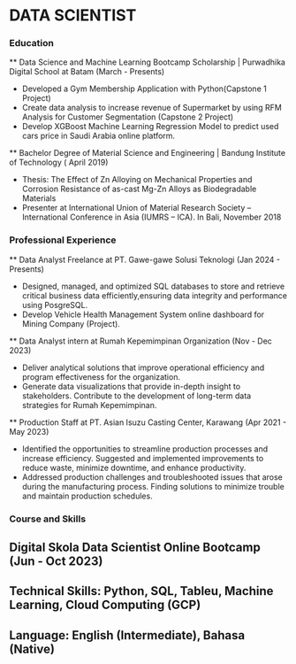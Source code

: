 # DATA SCIENTIST

### Education
** Data Science and Machine Learning Bootcamp Scholarship | Purwadhika Digital School at Batam (March - Presents)
- Developed a Gym Membership Application with Python(Capstone 1 Project)
- Create data analysis to increase revenue of Supermarket by using RFM Analysis for Customer Segmentation (Capstone 2 Project)
- Develop XGBoost Machine Learning Regression Model to predict used cars price in Saudi Arabia online platform.
  
** Bachelor Degree of Material Science and Engineering | Bandung Institute of Technology ( April 2019)
- Thesis: The Effect of Zn Alloying on Mechanical Properties and Corrosion Resistance of as-cast Mg-Zn Alloys as Biodegradable Materials
- Presenter at International Union of Material Research Society – International Conference in Asia (IUMRS – ICA). In Bali, November 2018

### Professional Experience
** Data Analyst Freelance at PT. Gawe-gawe Solusi Teknologi (Jan 2024 - Presents)
- Designed, managed, and optimized SQL databases to store and retrieve critical business data efficiently,ensuring data integrity and performance using PosgreSQL.
- Develop Vehicle Health Management System online dashboard for Mining Company (Project).

** Data Analyst intern at Rumah Kepemimpinan Organization (Nov - Dec 2023)
- Deliver analytical solutions that improve operational efficiency and program effectiveness for the organization.
- Generate data visualizations that provide in-depth insight to stakeholders. Contribute to the development of long-term data strategies for Rumah Kepemimpinan.

** Production Staff at PT. Asian Isuzu Casting Center, Karawang (Apr 2021 - May 2023)
- Identified the opportunities to streamline production processes and increase efficiency. Suggested and implemented improvements to reduce waste, minimize downtime, and enhance productivity.
- Addressed production challenges and troubleshooted issues that arose during the manufacturing process. Finding solutions to minimize trouble and maintain production schedules.

### Course and Skills
## Digital Skola Data Scientist Online Bootcamp (Jun - Oct 2023)
## Technical Skills: Python, SQL, Tableu, Machine Learning, Cloud Computing (GCP)
## Language: English (Intermediate), Bahasa (Native)
